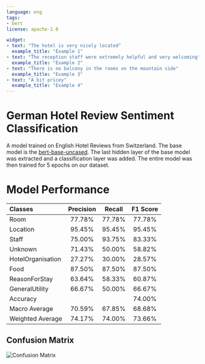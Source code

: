 ```yaml
---
language: eng
tags:
- bert
license: apache-2.0

widget:
- text: "The hotel is very nicely located"
  example_title: "Example 1"
- text: "The reception staff were extremely helpful and very welcoming"
  example_title: "Example 2"
- text: "There is no balcony in the rooms on the mountain side"
  example_title: "Example 3"
- text: "A bit pricey"
  example_title: "Example 4"
---
```


# German Hotel Review Sentiment Classification
A model trained on English Hotel Reviews from Switzerland. The base model is the [bert-base-uncased](https://huggingface.co/bert-base-uncased). The last hidden layer of the base model was extracted and a classification layer was added. The entire model was then trained for 5 epochs on our dataset.

# Model Performance

| Classes | Precision | Recall | F1 Score |
| :--- | :---: | :---: |:---: |
| Room | 77.78% | 77.78% | 77.78% |
| Location | 95.45% | 95.45% | 95.45% |
| Staff | 75.00% | 93.75% | 83.33% |
| Unknown | 71.43% | 50.00% | 58.82% |
| HotelOrganisation | 27.27% | 30.00% | 28.57% |
| Food | 87.50% | 87.50% | 87.50% |
| ReasonForStay | 63.64% | 58.33% | 60.87%|
| GeneralUtility | 66.67% | 50.00% | 66.67% |
| Accuracy |  |  | 74.00% |
| Macro Average | 70.59%| 67.85% | 68.68% |
| Weighted Average | 74.17% | 74.00% | 73.66% |

## Confusion Matrix
![Confusion Matrix](bert-base-uncased_English_classification.jpg)